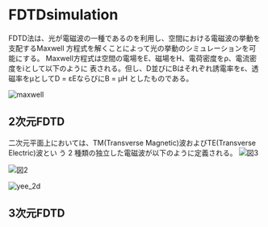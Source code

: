 # FDTDsimulation
FDTD法は、光が電磁波の一種であるのを利用し、空間における電磁波の挙動を支配するMaxwell 方程式を解くことによって光の挙動のシミュレーションを可能にする。 
Maxwell方程式は空間の電場をE、磁場をH、電荷密度をρ、電流密度をiとして以下のように 表される。但し、D並びにBはそれぞれ誘電率をε、透磁率をµとしてD = εEならびにB = µH としたものである。

![maxwell](https://user-images.githubusercontent.com/57475794/89707787-60cef680-d9ac-11ea-9464-a6caac7c9ac9.png)

## 2次元FDTD
二次元平面上においては、TM(Transverse Magnetic)波およびTE(Transverse Electric)波とい う 2 種類の独立した電磁波が以下のように定義される。
![図3](https://user-images.githubusercontent.com/57475794/89707943-97594100-d9ad-11ea-9ea0-9c15e9640e2d.png)

![図2](https://user-images.githubusercontent.com/57475794/89707870-48aba700-d9ad-11ea-9f98-2f19fc80a020.png)

![yee_2d](https://user-images.githubusercontent.com/57475794/89707924-6711a280-d9ad-11ea-809e-bba48e3d8d2d.png)


## 3次元FDTD
